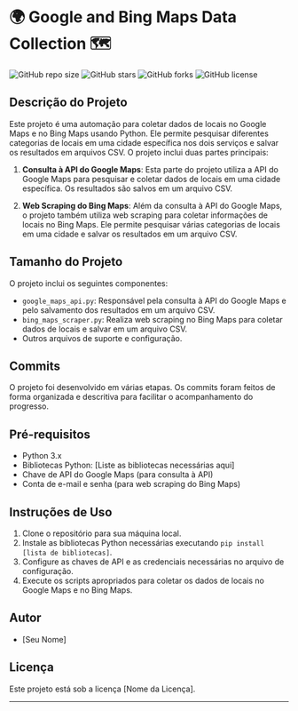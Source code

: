# 🌍 Google and Bing Maps Data Collection 🗺️

![GitHub repo size](https://img.shields.io/github/repo-size/E-Mello/RainAnalytic)
![GitHub stars](https://img.shields.io/github/stars/E-Mello/RainAnalytic)
![GitHub forks](https://img.shields.io/github/forks/E-Mello/RainAnalytic)
![GitHub license](https://img.shields.io/github/license/E-Mello/RainAnalytic)

## Descrição do Projeto

Este projeto é uma automação para coletar dados de locais no Google Maps e no Bing Maps usando Python. Ele permite pesquisar diferentes categorias de locais em uma cidade específica nos dois serviços e salvar os resultados em arquivos CSV. O projeto inclui duas partes principais:

1. **Consulta à API do Google Maps**: Esta parte do projeto utiliza a API do Google Maps para pesquisar e coletar dados de locais em uma cidade específica. Os resultados são salvos em um arquivo CSV.

2. **Web Scraping do Bing Maps**: Além da consulta à API do Google Maps, o projeto também utiliza web scraping para coletar informações de locais no Bing Maps. Ele permite pesquisar várias categorias de locais em uma cidade e salvar os resultados em um arquivo CSV.

## Tamanho do Projeto

O projeto inclui os seguintes componentes:

- `google_maps_api.py`: Responsável pela consulta à API do Google Maps e pelo salvamento dos resultados em um arquivo CSV.
- `bing_maps_scraper.py`: Realiza web scraping no Bing Maps para coletar dados de locais e salvar em um arquivo CSV.
- Outros arquivos de suporte e configuração.

## Commits

O projeto foi desenvolvido em várias etapas. Os commits foram feitos de forma organizada e descritiva para facilitar o acompanhamento do progresso.

## Pré-requisitos

- Python 3.x
- Bibliotecas Python: [Liste as bibliotecas necessárias aqui]
- Chave de API do Google Maps (para consulta à API)
- Conta de e-mail e senha (para web scraping do Bing Maps)

## Instruções de Uso

1. Clone o repositório para sua máquina local.
2. Instale as bibliotecas Python necessárias executando `pip install [lista de bibliotecas]`.
3. Configure as chaves de API e as credenciais necessárias no arquivo de configuração.
4. Execute os scripts apropriados para coletar os dados de locais no Google Maps e no Bing Maps.

## Autor

- [Seu Nome]

## Licença

Este projeto está sob a licença [Nome da Licença].

---
